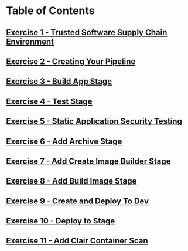 # Table of Contents

## [Exercise 1 - Trusted Software Supply Chain Environment](Exercise-1) 
## [Exercise 2 - Creating Your Pipeline](Exercise-2) 
## [Exercise 3 - Build App Stage](Exercise-3) 
## [Exercise 4 - Test Stage](Exercise-4) 
## [Exercise 5 - Static Application Security Testing ](Exercise-5) 
## [Exercise 6 - Add Archive Stage](Exercise-6) 
## [Exercise 7 - Add Create Image Builder Stage ](Exercise-7) 
## [Exercise 8 - Add Build Image Stage](Exercise-8) 
## [Exercise 9 - Create and Deploy To Dev ](Exercise-9) 
## [Exercise 10 - Deploy to Stage ](Exercise-10) 
## [Exercise 11 - Add Clair Container Scan ](Exercise-11)

